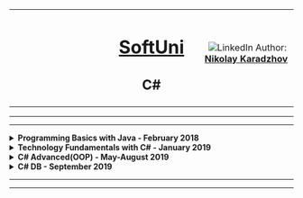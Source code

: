 
<!-- Head Start -->
<table border="0" width="100%" cellspacing="1" cellpadding="3" align="center">
<tbody>
<tr>
<td align="center" width="33%"><img style="text-align: ce;" src="http://conf.softuni.bg/wp-content/uploads/2015/01/SoftUni-Logo-Flat_square-blue-300x235.png" alt="" /></td>
<td align="center" width="33%">
<h1><a href="https://softuni.bg/">SoftUni</a></h1>
<h2>C#</h2>
</td>
<td align="center" width="33%"><img src="https://avatars3.githubusercontent.com/u/35952928?s=400&u=6e26e4f3e92e10c1fc120856b4efd8ec09413b8e&v=4" alt="" />
<img src="https://www.linkedin.com/favicon.ico" alt="LinkedIn" />
Author: 
<strong>
<a title="LinkedIn Nikolay Karadzhov" href="https://www.linkedin.com/in/nikolay-karadzhov-622998153" target="_blank">
Nikolay Karadzhov
</a>
</strong></p>
</td>
</tr>
</tbody>
</table>
<hr>
<hr>

<!-- PROGRAMMING BASICS Start -->


<details>
  <summary>
    <b>Programming Basics with Java - February 2018</b>
  </summary>  
  <table border="0" width="100%" cellspacing="1" cellpadding="3" align="center">
     <tbody>
      <tr>
        <th align="center" width="50%">Programming Basics with Java - February 2018</th>
        <th width = "50%">Grade: 5.64 out of 6.00</th>
        <th width = "20%"><a href = "https://softuni.bg/certificates/details/53208/8db575b9">Certificate</a></th>
        </tr>
    </table>
  <table border="0" width="100%" cellspacing="1" cellpadding="3" align="center">
    <thead>
      <tr>
        <th>Topic</th>
        <th>Lab</th>
      </tr>
    </thead>
    <tbody>
      <tr>
        <td><a href = "https://softuni.bg/trainings/1829/programming-basics-with-java-january-2018/open#lesson-7259">First Steps in Coding</a></td>
        <td><a href = "https://github.com/NikolayKaradzhov/SoftUniJavaBasics/tree/master/FirstStepsInCoding">Link</a></td>
      </tr>
      <tr>
        <td><a href = "https://softuni.bg/trainings/1829/programming-basics-with-java-january-2018/open#lesson-7260">Simple Calculations</a></td>
        <td><a href = "https://github.com/NikolayKaradzhov/SoftUniJavaBasics/tree/master/Simple%20Calculations">Link</a></td>
      </tr>
      <tr>
        <td><a href = "https://softuni.bg/trainings/1829/programming-basics-with-java-january-2018/open#lesson-7261">Conditional Statements/Logical Checks</a></td>
        <td><a href = "https://github.com/NikolayKaradzhov/SoftUniJavaBasics/tree/master/Simple%20Conditional%20Statements">Link</a></td>
      </tr>
       <tr>
        <td><a href = "https://softuni.bg/trainings/1829/programming-basics-with-java-january-2018/open#lesson-7262">More Complex Logical Checks</a></td>
        <td><a href = "https://github.com/NikolayKaradzhov/SoftUniJavaBasics/tree/master/Complex%20Conditional%20Statements">Link</a></td>
      </tr>
      <tr>
         <tr>
        <td><a href = "https://softuni.bg/trainings/1829/programming-basics-with-java-january-2018/open#lesson-7263">Loops</a></td>
        <td><a href = "https://github.com/NikolayKaradzhov/SoftUniJavaBasics/tree/master/Simple%20Loops">Link</a></td>
      </tr>
         <tr>
        <td><a href = "https://softuni.bg/trainings/1829/programming-basics-with-java-january-2018/open#lesson-7264">Drawing Figures with Loops</a></td>
        <td><a href = "https://github.com/NikolayKaradzhov/SoftUniJavaBasics/tree/master/DrawingWithLoops">Link</a></td>
      </tr>
      <tr>
        <td><a href = "https://softuni.bg/trainings/1829/programming-basics-with-java-january-2018/open#lesson-7265">More Complex Loops</a></td>
        <td>Link</td>
      </tr>
    </tbody>
  </table>
  </details>

<!-- PROGRAMMING BASICS END -->


<!-- PROGRAMMING FUNDAMENTALS(TECH MODULE) START -->

<details>
  <summary>
    <b>Technology Fundamentals with C# - January 2019</b>
  </summary>  
  <table border="0" width="100%" cellspacing="1" cellpadding="3" align="center">
     <tbody>
      <tr>
        <th align="center" width="50%">Technology Fundamentals with C# - January 2019</th>
        <th width = "50%">Grade: 5.93 out of 6.00</th>
        <th width = "20%"><a href = "https://softuni.bg/certificates/details/65322/ef9ac5ff">Certificate</a></th>
        </tr>
    </table>
  
  <!-- TECHNOLOGY FUNDAMENTALS COURSES AND GITHUB C# -->
 
  
   <table border="0" width="100%" cellspacing="1" cellpadding="3" align="center">
    <thead>
      <tr>
        <th>Topic</th>
        <th>Lab</th>
        <th>Exercise</th>
      </tr>
    </thead>
    <tbody>
      <tr>
        <td><a href = "https://softuni.bg/trainings/2237/technology-fundamentals-with-csharp-january-2019?fbclid=IwAR1YwNWdnGAYK-SHxAQfxzDbxmCzz1SJrSBkXHQ0Io3ZrCcHYEvr93KxVoQ#lesson-10249">Basic Syntax, Conditional Statements and Loops</a></td>
        <td>Doe</td>
        <td>john@example.com</td>
      </tr>
      <tr>
        <td><a href = "https://softuni.bg/trainings/2237/technology-fundamentals-with-csharp-january-2019?fbclid=IwAR1YwNWdnGAYK-SHxAQfxzDbxmCzz1SJrSBkXHQ0Io3ZrCcHYEvr93KxVoQ#lesson-10252">Data Types and Variables</a></td>
        <td>Moe</td>
        <td>mary@example.com</td>
      </tr>
      <tr>
        <td><a href = "https://softuni.bg/trainings/2237/technology-fundamentals-with-csharp-january-2019?fbclid=IwAR1YwNWdnGAYK-SHxAQfxzDbxmCzz1SJrSBkXHQ0Io3ZrCcHYEvr93KxVoQ#lesson-10255">Arrays</a></td>
        <td>Dooley</td>
        <td>july@example.com</td>
      </tr>
       <tr>
        <td><a href = "https://softuni.bg/trainings/2237/technology-fundamentals-with-csharp-january-2019?fbclid=IwAR1YwNWdnGAYK-SHxAQfxzDbxmCzz1SJrSBkXHQ0Io3ZrCcHYEvr93KxVoQ#lesson-10258">Methods/Functions</a></td>
        <td>Doe</td>
        <td>john@example.com</td>
      </tr>
      <tr>
         <tr>
        <td><a href = "https://softuni.bg/trainings/2237/technology-fundamentals-with-csharp-january-2019?fbclid=IwAR1YwNWdnGAYK-SHxAQfxzDbxmCzz1SJrSBkXHQ0Io3ZrCcHYEvr93KxVoQ#lesson-10261">Lists</a></td>
        <td>Doe</td>
        <td>john@example.com</td>
      </tr>
         <tr>
        <td><a href = "https://softuni.bg/trainings/2237/technology-fundamentals-with-csharp-january-2019?fbclid=IwAR1YwNWdnGAYK-SHxAQfxzDbxmCzz1SJrSBkXHQ0Io3ZrCcHYEvr93KxVoQ#lesson-10264">Objects and Classes</a></td>
        <td>Doe</td>
        <td>john@example.com</td>
      </tr>
      <tr>
        <td><a href = "https://softuni.bg/trainings/2237/technology-fundamentals-with-csharp-january-2019?fbclid=IwAR1YwNWdnGAYK-SHxAQfxzDbxmCzz1SJrSBkXHQ0Io3ZrCcHYEvr93KxVoQ#lesson-10266">Exam Preparation Online</a></td>
        <td>Doe</td>
        <td>john@example.com</td>
      </tr>
       <tr>
        <td><a href = "https://softuni.bg/trainings/2237/technology-fundamentals-with-csharp-january-2019?fbclid=IwAR1YwNWdnGAYK-SHxAQfxzDbxmCzz1SJrSBkXHQ0Io3ZrCcHYEvr93KxVoQ#lesson-11325">Demo Online Exam</a></td>
        <td>Doe</td>
        <td>john@example.com</td>
      </tr>
       <tr>
        <td><a href = "https://softuni.bg/trainings/2237/technology-fundamentals-with-csharp-january-2019?fbclid=IwAR1YwNWdnGAYK-SHxAQfxzDbxmCzz1SJrSBkXHQ0Io3ZrCcHYEvr93KxVoQ#lesson-10268">Mid Exam</a></td>
        <td>Doe</td>
        <td>john@example.com</td>
      </tr>
       <tr>
        <td><a href = "https://softuni.bg/trainings/2237/technology-fundamentals-with-csharp-january-2019?fbclid=IwAR1YwNWdnGAYK-SHxAQfxzDbxmCzz1SJrSBkXHQ0Io3ZrCcHYEvr93KxVoQ#lesson-10269">Associative Arrays/Dictionaries</a></td>
        <td>Doe</td>
        <td>john@example.com</td>
      </tr>
       <tr>
        <td><a href = "https://softuni.bg/trainings/2237/technology-fundamentals-with-csharp-january-2019?fbclid=IwAR1YwNWdnGAYK-SHxAQfxzDbxmCzz1SJrSBkXHQ0Io3ZrCcHYEvr93KxVoQ#lesson-10272">Text Processing and Regular Expressions</a></td>
        <td>Doe</td>
        <td>john@example.com</td>
      </tr>
       <tr>
        <td><a href = "https://softuni.bg/trainings/2237/technology-fundamentals-with-csharp-january-2019?fbclid=IwAR1YwNWdnGAYK-SHxAQfxzDbxmCzz1SJrSBkXHQ0Io3ZrCcHYEvr93KxVoQ#lesson-10275">Basic Web</a></td>
        <td>Doe</td>
        <td>john@example.com</td>
      </tr>
       <tr>
        <td><a href = "https://softuni.bg/trainings/2237/technology-fundamentals-with-csharp-january-2019?fbclid=IwAR1YwNWdnGAYK-SHxAQfxzDbxmCzz1SJrSBkXHQ0Io3ZrCcHYEvr93KxVoQ#lesson-10278">Basic CRUD</a></td>
        <td>Doe</td>
        <td>john@example.com</td>
      </tr>
       <tr>
        <td><a href = "https://softuni.bg/trainings/2237/technology-fundamentals-with-csharp-january-2019?fbclid=IwAR1YwNWdnGAYK-SHxAQfxzDbxmCzz1SJrSBkXHQ0Io3ZrCcHYEvr93KxVoQ#lesson-10281">Web Project</a></td>
        <td>Doe</td>
        <td>john@example.com</td>
      </tr>
       <tr>
        <td><a href = "https://softuni.bg/trainings/2237/technology-fundamentals-with-csharp-january-2019?fbclid=IwAR1YwNWdnGAYK-SHxAQfxzDbxmCzz1SJrSBkXHQ0Io3ZrCcHYEvr93KxVoQ#lesson-10283">Exam Preparation-Web-Online</a></td>
        <td>Doe</td>
        <td>john@example.com</td>
      </tr>
       <tr>
        <td><a href = "https://softuni.bg/trainings/2237/technology-fundamentals-with-csharp-january-2019?fbclid=IwAR1YwNWdnGAYK-SHxAQfxzDbxmCzz1SJrSBkXHQ0Io3ZrCcHYEvr93KxVoQ#lesson-10285">Practical Exam</a></td>
        <td>Doe</td>
        <td>john@example.com</td>
      </tr>
    </tbody>
  </table>
  </details>

<!-- C# ADVANCED START -->

<details>
  <summary>
    <b>C# Advanced(OOP) - May-August 2019</b>
  </summary>  
  <table border="0" width="100%" cellspacing="1" cellpadding="3" align="center">
     <tbody>
      <tr>
        <th align="center" width="50%">C# Advanced - May-June 2019</th>
        <th width = "50%">Grade: 6.00 out of 6.00</th>
        <th width = "20%"><a href = "https://softuni.bg/certificates/details/67849/a1c071af">Certificate</a></th>
        </tr>
    </table>
  
 <!-- C# ADVANCED COURSES START -->
 
 
   <table border="0" width="100%" cellspacing="1" cellpadding="3" align="center">
    <thead>
      <tr>
        <th>Topic</th>
        <th>Lab</th>
        <th>Exercise</th>
      </tr>
    </thead>
    <tbody>
      <tr>
        <td><a href = "https://softuni.bg/trainings/2348/csharp-advanced-may-2019#lesson-11613">Stacks and Queues</a></td>
        <td><a href = "https://github.com/NikolayKaradzhov/SoftUni/tree/master/C%23%20Advanced/C%23%20Advanced%20-%20May%202019/Stacks%20and%20Queues/Lab">Link</a></td>
        <td><a href = "https://github.com/NikolayKaradzhov/SoftUni/tree/master/C%23%20Advanced/C%23%20Advanced%20-%20May%202019/Stacks%20and%20Queues/Exercise">Link</a></td>
      </tr>
      <tr>
        <td><a href = "https://softuni.bg/trainings/2348/csharp-advanced-may-2019#lesson-11615">Multidimentional Arrays</a></td>
        <td><a href = "https://github.com/NikolayKaradzhov/SoftUni/tree/master/C%23%20Advanced/C%23%20Advanced%20-%20May%202019/Multidimentional%20Arrays/Lab">Link</a></td>
        <td><a href = "https://github.com/NikolayKaradzhov/SoftUni/tree/master/C%23%20Advanced/C%23%20Advanced%20-%20May%202019/Multidimentional%20Arrays/Exercise">Link</a></td>
      </tr>
      <tr>
        <td><a href = "https://softuni.bg/trainings/2348/csharp-advanced-may-2019#lesson-11617">Sets And Dictionaries Advanced</a></td>
        <td><a href = "https://github.com/NikolayKaradzhov/SoftUni/tree/master/C%23%20Advanced/C%23%20Advanced%20-%20May%202019/Sets%20And%20Dictionaries%20Advanced/Lab">Link</a></td>
        <td><a href = "https://github.com/NikolayKaradzhov/SoftUni/tree/master/C%23%20Advanced/C%23%20Advanced%20-%20May%202019/Sets%20And%20Dictionaries%20Advanced/Exercise">Link</a></td>
      </tr>
       <tr>
        <td><a href = "https://softuni.bg/trainings/2348/csharp-advanced-may-2019#lesson-11619">Streams, Files and Directories</a></td>
        <td><a href = "https://github.com/NikolayKaradzhov/SoftUni/tree/master/C%23%20Advanced/C%23%20Advanced%20-%20May%202019/Streams%2C%20Files%20And%20Directories/Lab">Link</a></td>
        <td><a href = "https://github.com/NikolayKaradzhov/SoftUni/tree/master/C%23%20Advanced/C%23%20Advanced%20-%20May%202019/Streams%2C%20Files%20And%20Directories/Exercise">Link</a></td>
      </tr>
      <tr>
        <td><a href = "https://softuni.bg/trainings/2348/csharp-advanced-may-2019#lesson-11621">Functional Programming</a></td>
        <td><a href = "https://github.com/NikolayKaradzhov/SoftUni/tree/master/C%23%20Advanced/C%23%20Advanced%20-%20May%202019/Functional%20Programming/Lab">Link</a></td>
        <td><a href = "https://github.com/NikolayKaradzhov/SoftUni/tree/master/C%23%20Advanced/C%23%20Advanced%20-%20May%202019/Functional%20Programming/Exercise">Link</a></td>
      </tr>
       <tr>
        <td><a href = "https://softuni.bg/trainings/2348/csharp-advanced-may-2019#lesson-11623">Defining Classes</a></td>
        <td><a href = "https://github.com/NikolayKaradzhov/SoftUni/tree/master/C%23%20Advanced/C%23%20Advanced%20-%20May%202019/Defining%20Classes/Lab">Link</a></td>
        <td><a href = "https://github.com/NikolayKaradzhov/SoftUni/tree/master/C%23%20Advanced/C%23%20Advanced%20-%20May%202019/Defining%20Classes/Exercise">Link</a></td>
      </tr>
       <tr>
        <td><a href = "https://softuni.bg/trainings/2348/csharp-advanced-may-2019#lesson-11625">Workshop pt.1</a></td>
        <td><a href = "">Link</a></td>
      </tr>
      <tr>
        <td><a href = "https://softuni.bg/trainings/2348/csharp-advanced-may-2019#lesson-11626">Workshop pt.2</a></td>
        <td><a href = "https://github.com/NikolayKaradzhov/SoftUni/tree/master/C%23%20Advanced/C%23%20Advanced%20-%20May%202019/Workshop-pt.2">Link</a></td>
      </tr>
      <tr>
        <td><a href = "https://softuni.bg/trainings/2348/csharp-advanced-may-2019#lesson-11627">Generics</a></td>
        <td><a href = "https://github.com/NikolayKaradzhov/SoftUni/tree/master/C%23%20Advanced/C%23%20Advanced%20-%20May%202019/Generics/Lab">Link</a></td>
        <td><a href = "https://github.com/NikolayKaradzhov/SoftUni/tree/master/C%23%20Advanced/C%23%20Advanced%20-%20May%202019/Generics/Exercise">Link</a></td>
      </tr>
      <tr>
        <td><a href = "https://softuni.bg/trainings/2348/csharp-advanced-may-2019#lesson-11629">Iterators and Comparators</a></td>
        <td><a href = "">Link</a></td>
        <td><a href = "https://github.com/NikolayKaradzhov/SoftUni/tree/master/C%23%20Advanced/C%23%20Advanced%20-%20May%202019/Iterators%20and%20Comparators/Exercise">Link</a></td>
      </tr>
      <tr>
        <td><a href = "https://softuni.bg/trainings/2348/csharp-advanced-may-2019#lesson-11634">Exams Training</a></td>
        <td><a href = "https://github.com/NikolayKaradzhov/SoftUni/tree/master/C%23%20Advanced/C%23%20Advanced%20-%20May%202019/Exams">Link</a></td>
      </tr>
      </tbody>
  </table>
  
   <!-- C# OOP - June 2019 START -->
  
  <table border="0" width="100%" cellspacing="1" cellpadding="3" align="center">
     <tbody>
      <tr>
        <th align="center" width="50%">C# OOP - June-August 2019</th>
        <th width = "50%">Grade: 4.73 out of 6.00</th>
        <th width = "20%"><a href = "">...</a></th>
        </tr>
    </table>
    
   <table border="0" width="100%" cellspacing="1" cellpadding="3" align="center">
    <thead>
      <tr>
        <th>Topic</th>
        <th>Lab</th>
        <th>Exercise</th>
      </tr>
    </thead>
    <tbody>
      <tr>
        <td><a href = "https://softuni.bg/trainings/2349/csharp-oop-june-2019#lesson-11637">Working With Abstraction</a></td>
        <td><a href = "">Link</a></td>
        <td><a href = "https://github.com/NikolayKaradzhov/SoftUni/tree/master/C%23%20Advanced/C%23%20OOP%20-%20June%202019/Working%20with%20Abstraction/Exercise">Link</a></td>
      </tr>
	  <tr>
        <td><a href = "https://softuni.bg/trainings/2349/csharp-oop-june-2019#lesson-11641">Inheritance</a></td>
        <td><a href = "">Link</a></td>
        <td><a href = "https://github.com/NikolayKaradzhov/SoftUni/tree/master/C%23%20Advanced/C%23%20OOP%20-%20June%202019/Inheritance/Exercise">Link</a></td>
      </tr>
	  <tr>
        <td><a href = "https://softuni.bg/trainings/2349/csharp-oop-june-2019#lesson-11639">Encapsulation</a></td>
        <td><a href = "">Link</a></td>
        <td><a href = "https://github.com/NikolayKaradzhov/SoftUni/tree/master/C%23%20Advanced/C%23%20OOP%20-%20June%202019/Encapsulation/Exercise">Link</a></td>
      </tr>
	  <tr>
        <td><a href = "https://softuni.bg/trainings/2349/csharp-oop-june-2019#lesson-11643">Interfaces And Abstraction</a></td>
        <td><a href = "">Link</a></td>
        <td><a href = "">Link</a></td>
      </tr>  
	  <tr>
        <td><a href = "https://softuni.bg/trainings/2349/csharp-oop-june-2019#lesson-11645">Polymorphism</a></td>
        <td><a href = "">Link</a></td>
        <td><a href = "">Link</a></td>
      </tr>
	  <tr>
        <td><a href = "https://softuni.bg/trainings/2349/csharp-oop-june-2019#lesson-11647">SOLID</a></td>
        <td><a href = "">Link</a></td>
        <td><a href = "">Link</a></td>
      </tr>
	  <tr>
        <td><a href = "https://softuni.bg/trainings/2349/csharp-oop-june-2019#lesson-11649">Reflection And Attributes</a></td>
        <td><a href = "">Link</a></td>
        <td><a href = "">Link</a></td>
      </tr>
	  <tr>
        <td><a href = "https://softuni.bg/trainings/2349/csharp-oop-june-2019#lesson-11651">Exceptions And Error Handling</a></td>
        <td><a href = "">Link</a></td>
        <td><a href = "">Link</a></td>
      </tr>
	  <tr>
        <td><a href = "https://softuni.bg/trainings/2349/csharp-oop-june-2019#lesson-11652">Debugging Techniques</a></td>
        <td><a href = "">Link</a></td>
        <td><a href = "">Link</a></td>
      </tr>
	  <tr>
        <td><a href = "https://softuni.bg/trainings/2349/csharp-oop-june-2019#lesson-11653">Workshop pt.1</a></td>
        <td><a href = "">Link</a></td>
      </tr>
	  <tr>
        <td><a href = "https://softuni.bg/trainings/2349/csharp-oop-june-2019#lesson-11654">Workshop pt.2</a></td>
        <td><a href = "">Link</a></td>
      </tr>
	  <tr>
        <td><a href = "https://softuni.bg/trainings/2349/csharp-oop-june-2019#lesson-11655">Unit Testing</a></td>
        <td><a href = "">Link</a></td>
        <td><a href = "">Link</a></td>
      </tr>
	  <tr>
        <td><a href = "https://softuni.bg/trainings/2349/csharp-oop-june-2019#lesson-11657">Test Driven Development</a></td>
        <td><a href = "">Link</a></td>
        <td><a href = "">Link</a></td>
      </tr>
	  <tr>
        <td><a href = "https://softuni.bg/trainings/2349/csharp-oop-june-2019#lesson-11659">Exam Preparation pt.1</a></td>
        <td><a href = "">Link</a></td>
      </tr>
	  <tr>
        <td><a href = "https://softuni.bg/trainings/2349/csharp-oop-june-2019#lesson-11660">Exam Preparation pt.2</a></td>
        <td><a href = "">Link</a></td>
      </tr>
	  <tr>
        <td><a href = "https://softuni.bg/trainings/2349/csharp-oop-june-2019#lesson-11661">Exam</a></td>
        <td><a href = "">Link</a></td>
      </tr>
      </tbody>
  </table>
 </details>
 
 
 
 <!--C# DB START START START START START START START START START START START START START -->
 
 
 <!-- C# DB MSSQL Start -->
 
<details>
<summary>
    <b>C# DB - September 2019</b>
  </summary>  
  <table border="0" width="100%" cellspacing="1" cellpadding="3" align="center">
     <tbody>
      <tr>
        <th align="center" width="50%">MSSQL - September 2019</th>
        <th width = "50%">Grade: Currently taking this course</th>
        <th width = "20%"><a href = "">...</a></th>
        </tr>
    </table>
    
   <table border="0" width="100%" cellspacing="1" cellpadding="3" align="center">
    <thead>
      <tr>
        <th>Topic</th>
        <th>Lab</th>
        <th>Exercise</th>
      </tr>
    </thead>
    <tbody>
      <tr>
        <td><a href = "https://softuni.bg/trainings/2456/ms-sql-september-2019#lesson-12930">Databases Introduction. Data Definition And Datatypes</a></td>
        <td><a href = "">Link</a></td>
        <td><a href = "">Link</a></td>
      </tr>
	  <tr>
        <td><a href = "https://softuni.bg/trainings/2456/ms-sql-september-2019#lesson-12932">Basic CRUD</a></td>
        <td><a href = "">Link</a></td>
        <td><a href = "">Link</a></td>
      </tr>
	  <tr>
        <td><a href = "https://softuni.bg/trainings/2456/ms-sql-september-2019#lesson-12934">Built-In Functions</a></td>
        <td><a href = "">Link</a></td>
        <td><a href = "">Link</a></td>
      </tr>
	  <tr>
        <td><a href = "https://softuni.bg/trainings/2456/ms-sql-september-2019#lesson-12937">Data Aggregation</a></td>
        <td><a href = "">Link</a></td>
        <td><a href = "">Link</a></td>
      </tr>  
	  <tr>
        <td><a href = "https://softuni.bg/trainings/2456/ms-sql-september-2019#lesson-12940">Table Relations</a></td>
        <td><a href = "">Link</a></td>
        <td><a href = "">Link</a></td>
      </tr>
	  <tr>
        <td><a href = "https://softuni.bg/trainings/2456/ms-sql-september-2019#lesson-12942">Subqueries and Joins</a></td>
        <td><a href = "">Link</a></td>
        <td><a href = "">Link</a></td>
      </tr>
	  <tr>
        <td><a href = "https://softuni.bg/trainings/2456/ms-sql-september-2019#lesson-12944">Database Programmability and Transactions</a></td>
        <td><a href = "">Link</a></td>
        <td><a href = "">Link</a></td>
      </tr>
	  <tr>
        <td><a href = "https://softuni.bg/trainings/2456/ms-sql-september-2019#lesson-12946">Triggers and Transactions</a></td>
        <td><a href = "">Link</a></td>
        <td><a href = "">Link</a></td>
      </tr>
	  <tr>
        <td><a href = "https://softuni.bg/trainings/2456/ms-sql-september-2019#lesson-12947">Exam Preparation pt.1</a></td>
        <td><a href = "">Link</a></td>
      </tr>
	  <tr>
        <td><a href = "https://softuni.bg/trainings/2456/ms-sql-september-2019#lesson-12948">Exam Preparation pt.2</a></td>
        <td><a href = "">Link</a></td>
      </tr>
	  <tr>
        <td><a href = "">Exam</a></td>
        <td><a href = "">Link</a></td>
      </tr>
      </tbody>
  </table>
	
<!-- C# DB MSSQL End -->

<!-- C# EF Core Start-->

  <table border="0" width="100%" cellspacing="1" cellpadding="3" align="center">
     <tbody>
      <tr>
        <th align="center" width="50%">C# Entity Framework Core - October 2019</th>
        <th width = "50%">Grade: Currently taking this course</th>
        <th width = "20%"><a href = "">...</a></th>
        </tr>
    </table>
    
   <table border="0" width="100%" cellspacing="1" cellpadding="3" align="center">
    <thead>
      <tr>
        <th>Topic</th>
        <th>Lab</th>
        <th>Exercise</th>
      </tr>
    </thead>
    <tbody>
      <tr>
        <td><a href = "https://softuni.bg/trainings/2457/entity-framework-core-october-2019#lesson-12879">DB Apps Introduction</a></td>
        <td><a href = "">Link</a></td>
        <td><a href = "">Link</a></td>
      </tr>
	  <tr>
        <td><a href = "https://softuni.bg/trainings/2457/entity-framework-core-october-2019#lesson-12881">ORM Fundamentals</a></td>
        <td><a href = "">Link</a></td>
        <td><a href = "">Link</a></td>
      </tr>
	  <tr>
        <td><a href = "https://softuni.bg/trainings/2457/entity-framework-core-october-2019#lesson-12883">Entity Framework Core Introduction</a></td>
        <td><a href = "">Link</a></td>
        <td><a href = "">Link</a></td>
      </tr>
	  <tr>
        <td><a href = "https://softuni.bg/trainings/2457/entity-framework-core-october-2019#lesson-12885">Code First</a></td>
        <td><a href = "">Link</a></td>
        <td><a href = "">Link</a></td>
      </tr>  
	  <tr>
        <td><a href = "https://softuni.bg/trainings/2457/entity-framework-core-october-2019#lesson-12887">Entity Relations</a></td>
        <td><a href = "">Link</a></td>
        <td><a href = "">Link</a></td>
      </tr>
	  <tr>
        <td><a href = "https://softuni.bg/trainings/2457/entity-framework-core-october-2019#lesson-12889">Advanced Querying</a></td>
        <td><a href = "">Link</a></td>
        <td><a href = "">Link</a></td>
      </tr>
	  <tr>
        <td><a href = "https://softuni.bg/trainings/2457/entity-framework-core-october-2019#lesson-12891">C# Auto Mapping Objects</a></td>
        <td><a href = "">Link</a></td>
        <td><a href = "">Link</a></td>
      </tr>
	  <tr>
        <td><a href = "https://softuni.bg/trainings/2457/entity-framework-core-october-2019#lesson-12893">JSON Processing</a></td>
        <td><a href = "">Link</a></td>
        <td><a href = "">Link</a></td>
      </tr>
	  <tr>
        <td><a href = "https://softuni.bg/trainings/2457/entity-framework-core-october-2019#lesson-12895">XML Processing</a></td>
        <td><a href = "">Link</a></td>
        <td><a href = "">Link</a></td>
      </tr>
	  <tr>
        <td><a href = "https://softuni.bg/trainings/2457/entity-framework-core-october-2019#lesson-12897">Design Patterns</a></td>
        <td><a href = "">Link</a></td>
        <td><a href = "">Link</a></td>
      </tr>
	  <tr>
        <td><a href = "https://softuni.bg/trainings/2457/entity-framework-core-october-2019#lesson-12899">Best Practices and Architecture</a></td>
        <td><a href = "">Link</a></td>
        <td><a href = "">Link</a></td>
      </tr>
	  <tr>
        <td><a href = "https://softuni.bg/trainings/2457/entity-framework-core-october-2019#lesson-12901">Workshop ASP.NET Core pt.1</a></td>
        <td><a href = "">Link</a></td>
      </tr>
	  <tr>
        <td><a href = "https://softuni.bg/trainings/2457/entity-framework-core-october-2019#lesson-12902">Workshop ASP.NET Core pt.2</a></td>
        <td><a href = "">Link</a></td>
      </tr>
	  <tr>
        <td><a href = "https://softuni.bg/trainings/2457/entity-framework-core-october-2019#lesson-12903">Exam Preparation</a></td>
        <td><a href = "">Link</a></td>
      </tr>
	  <tr>
        <td><a href = "">Exam</a></td>
        <td><a href = "">Link</a></td>
      </tr>
      </tbody>
  </table>
  
   </details>

<!-- C# EF Core End-->

<hr>
<hr>
